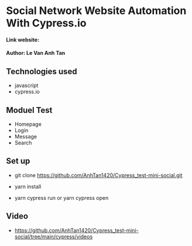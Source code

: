 # Social Network Website Automation With Cypress.io

#### Link website: 

#### Author: Le Van Anh Tan

## Technologies used

- javascript
- cypress.io

## Moduel Test

- Homepage
- Login
- Message
- Search

## Set up

- git clone https://github.com/AnhTan1420/Cypress_test-mini-social.git

- yarn install 

- yarn cypress run or yarn cypress open

## Video 

- https://github.com/AnhTan1420/Cypress_test-mini-social/tree/main/cypress/videos
